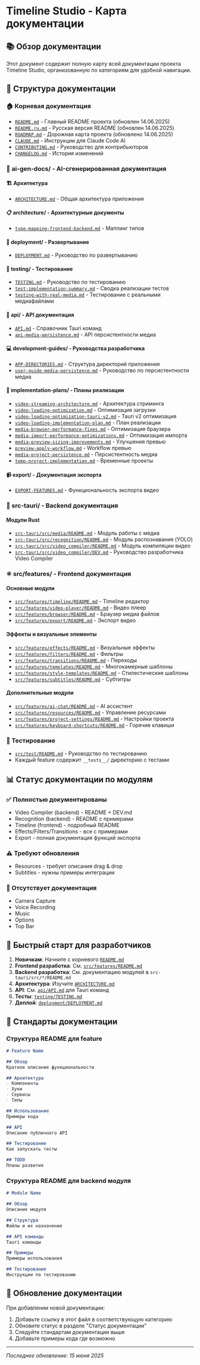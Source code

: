 # Timeline Studio - Карта документации

## 📚 Обзор документации

Этот документ содержит полную карту всей документации проекта Timeline Studio, организованную по категориям для удобной навигации.

## 📁 Структура документации

### 🏠 Корневая документация
- [`README.md`](../README.md) - Главный README проекта (обновлен 14.06.2025)
- [`README.ru.md`](../README.ru.md) - Русская версия README (обновлен 14.06.2025)
- [`ROADMAP.md`](ROADMAP.md) - Дорожная карта проекта (обновлено 14.06.2025)
- [`CLAUDE.md`](../CLAUDE.md) - Инструкции для Claude Code AI
- [`CONTRIBUTING.md`](../CONTRIBUTING.md) - Руководство для контрибьюторов
- [`CHANGELOG.md`](../CHANGELOG.md) - История изменений

### 📂 ai-gen-docs/ - AI-сгенерированная документация

#### 🏗️ Архитектура
- [`ARCHITECTURE.md`](ARCHITECTURE.md) - Общая архитектура приложения

#### 📋 architecture/ - Архитектурные документы
- [`type-mapping-frontend-backend.md`](architecture/type-mapping-frontend-backend.md) - Маппинг типов

#### 🚀 deployment/ - Развертывание
- [`DEPLOYMENT.md`](deployment/DEPLOYMENT.md) - Руководство по развертыванию

#### 🧪 testing/ - Тестирование
- [`TESTING.md`](testing/TESTING.md) - Руководство по тестированию
- [`test-implementation-summary.md`](testing/test-implementation-summary.md) - Сводка реализации тестов
- [`testing-with-real-media.md`](testing/testing-with-real-media.md) - Тестирование с реальными медиафайлами

#### 📡 api/ - API документация
- [`API.md`](api/API.md) - Справочник Tauri команд
- [`api-media-persistence.md`](api/api-media-persistence.md) - API персистентности медиа

#### 💻 development-guides/ - Руководства разработчика
- [`APP-DIRECTORIES.md`](development-guides/APP-DIRECTORIES.md) - Структура директорий приложения
- [`user-guide-media-persistence.md`](development-guides/user-guide-media-persistence.md) - Руководство по персистентности медиа

#### 📄 implementation-plans/ - Планы реализации
- [`video-streaming-architecture.md`](implementation-plans/video-streaming-architecture.md) - Архитектура стриминга
- [`video-loading-optimization.md`](implementation-plans/video-loading-optimization.md) - Оптимизация загрузки
- [`video-loading-optimization-tauri-v2.md`](implementation-plans/video-loading-optimization-tauri-v2.md) - Tauri v2 оптимизация
- [`video-loading-implementation-plan.md`](implementation-plans/video-loading-implementation-plan.md) - План реализации
- [`media-browser-performance-fixes.md`](implementation-plans/media-browser-performance-fixes.md) - Оптимизация браузера
- [`media-import-performance-optimizations.md`](implementation-plans/media-import-performance-optimizations.md) - Оптимизация импорта
- [`media-preview-sizing-improvements.md`](implementation-plans/media-preview-sizing-improvements.md) - Улучшения превью
- [`preview-apply-workflow.md`](implementation-plans/preview-apply-workflow.md) - Workflow превью
- [`media-project-persistence.md`](implementation-plans/media-project-persistence.md) - Персистентность медиа
- [`temp-project-implementation.md`](implementation-plans/temp-project-implementation.md) - Временные проекты

#### 📹 export/ - Документация экспорта
- [`EXPORT-FEATURES.md`](export/EXPORT-FEATURES.md) - Функциональность экспорта видео

### 🦀 src-tauri/ - Backend документация

#### Модули Rust
- [`src-tauri/src/media/README.md`](../src-tauri/src/media/README.md) - Модуль работы с медиа
- [`src-tauri/src/recognition/README.md`](../src-tauri/src/recognition/README.md) - Модуль распознавания (YOLO)
- [`src-tauri/src/video_compiler/README.md`](../src-tauri/src/video_compiler/README.md) - Модуль компиляции видео
- [`src-tauri/src/video_compiler/DEV.md`](../src-tauri/src/video_compiler/DEV.md) - Руководство разработчика Video Compiler

### ⚛️ src/features/ - Frontend документация

#### Основные модули
- [`src/features/timeline/README.md`](../src/features/timeline/README.md) - Timeline редактор
- [`src/features/video-player/README.md`](../src/features/video-player/README.md) - Видео плеер
- [`src/features/browser/README.md`](../src/features/browser/README.md) - Браузер медиа файлов
- [`src/features/export/README.md`](../src/features/export/README.md) - Экспорт видео

#### Эффекты и визуальные элементы
- [`src/features/effects/README.md`](../src/features/effects/README.md) - Визуальные эффекты
- [`src/features/filters/README.md`](../src/features/filters/README.md) - Фильтры
- [`src/features/transitions/README.md`](../src/features/transitions/README.md) - Переходы
- [`src/features/templates/README.md`](../src/features/templates/README.md) - Многокамерные шаблоны
- [`src/features/style-templates/README.md`](../src/features/style-templates/README.md) - Стилестические шаблоны
- [`src/features/subtitles/README.md`](../src/features/subtitles/README.md) - Субтитры

#### Дополнительные модули
- [`src/features/ai-chat/README.md`](../src/features/ai-chat/README.md) - AI ассистент
- [`src/features/resources/README.md`](../src/features/resources/README.md) - Управление ресурсами
- [`src/features/project-settings/README.md`](../src/features/project-settings/README.md) - Настройки проекта
- [`src/features/keyboard-shortcuts/README.md`](../src/features/keyboard-shortcuts/README.md) - Горячие клавиши

### 🧪 Тестирование
- [`src/test/README.md`](../src/test/README.md) - Руководство по тестированию
- Каждый feature содержит `__tests__/` директорию с тестами

## 📊 Статус документации по модулям

### ✅ Полностью документированы
- Video Compiler (backend) - README + DEV.md
- Recognition (backend) - README с примерами
- Timeline (frontend) - подробный README
- Effects/Filters/Transitions - все с примерами
- Export - полная документация функций экспорта

### ⚠️ Требуют обновления
- Resources - требует описания drag & drop
- Subtitles - нужны примеры интеграции

### 🔴 Отсутствует документация
- Camera Capture
- Voice Recording
- Music
- Options
- Top Bar

## 🚀 Быстрый старт для разработчиков

1. **Новичкам**: Начните с корневого [`README.md`](../README.md)
2. **Frontend разработка**: См. [`src/features/README.md`](../src/features/README.md)
3. **Backend разработка**: См. документацию модулей в `src-tauri/src/*/README.md`
4. **Архитектура**: Изучите [`ARCHITECTURE.md`](ARCHITECTURE.md)
5. **API**: См. [`api/API.md`](api/API.md) для Tauri команд
6. **Тесты**: [`testing/TESTING.md`](testing/TESTING.md)
7. **Деплой**: [`deployment/DEPLOYMENT.md`](deployment/DEPLOYMENT.md)

## 📝 Стандарты документации

### Структура README для feature
```markdown
# Feature Name

## Обзор
Краткое описание функциональности

## Архитектура
- Компоненты
- Хуки
- Сервисы
- Типы

## Использование
Примеры кода

## API
Описание публичного API

## Тестирование
Как запускать тесты

## TODO
Планы развития
```

### Структура README для backend модуля
```markdown
# Module Name

## Обзор
Описание модуля

## Структура
Файлы и их назначение

## API команды
Tauri команды

## Примеры
Примеры использования

## Тестирование
Инструкции по тестированию
```

## 🔄 Обновление документации

При добавлении новой документации:
1. Добавьте ссылку в этот файл в соответствующую категорию
2. Обновите статус в разделе "Статус документации"
3. Следуйте стандартам документации выше
4. Добавьте примеры кода где возможно

---

*Последнее обновление: 15 июня 2025*